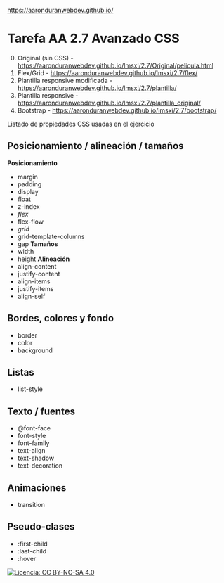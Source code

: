https://aaronduranwebdev.github.io/
# Tarefa AA 2.7 Avanzado CSS

0. Original (sin CSS) - https://aaronduranwebdev.github.io/lmsxi/2.7/Original/pelicula.html
1. Flex/Grid - https://aaronduranwebdev.github.io/lmsxi/2.7/flex/
2. Plantilla responsive modificada - https://aaronduranwebdev.github.io/lmsxi/2.7/plantilla/
3. Plantilla responsive - https://aaronduranwebdev.github.io/lmsxi/2.7/plantilla_original/
4. Bootstrap - https://aaronduranwebdev.github.io/lmsxi/2.7/bootstrap/

Listado de propiedades CSS usadas en el ejercicio

## Posicionamiento / alineación / tamaños
**Posicionamiento**
- margin
- padding
- display
- float
- z-index
- *flex*
- flex-flow
- *grid*
- grid-template-columns
- gap
**Tamaños**
-  width
- height
**Alineación**
- align-content
- justify-content
- align-items
- justify-items
- align-self

## Bordes, colores y fondo
 - border
 - color
 - background

## Listas
- list-style
## Texto / fuentes
- @font-face
- font-style
- font-family
- text-align
- text-shadow
- text-decoration


## Animaciones
- transition

## Pseudo-clases
- :first-child
- :last-child
- :hover

[![Licencia: CC BY-NC-SA 4.0](https://licensebuttons.net/l/by-nc-sa/4.0/80x15.png)](https://creativecommons.org/licenses/by-nc-sa/4.0/)

